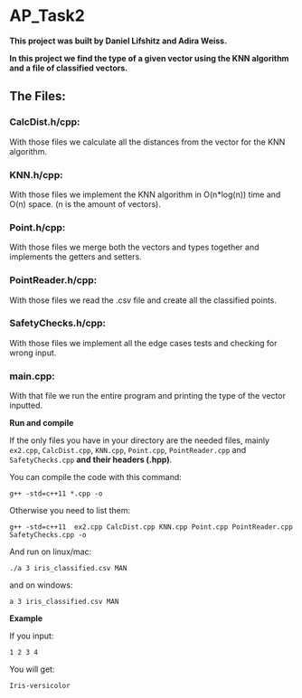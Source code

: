 # AP_Task2

**This project was built by Daniel Lifshitz and Adira Weiss.**

**In this project we find the type of a given vector using the KNN algorithm and a file of classified vectors.**

## The Files:

### CalcDist.h/cpp:
With those files we calculate all the distances from the vector for the KNN algorithm.

### KNN.h/cpp:
With those files we implement the KNN algorithm in O(n*log(n)) time and O(n) space. (n is the amount of vectors).

### Point.h/cpp:
With those files we merge both the vectors and types together and implements the getters and setters.

### PointReader.h/cpp:
With those files we read the .csv file and create all the classified points.

### SafetyChecks.h/cpp:
With those files we implement all the edge cases tests and checking for wrong input.

### main.cpp:
With that file we run the entire program and printing the type of the vector inputted.

**Run and compile**

If the only files you have in your directory are the needed files, mainly ```ex2.cpp```, ```CalcDist.cpp```, ```KNN.cpp```, ```Point.cpp```, ```PointReader.cpp``` and ```SafetyChecks.cpp``` **and their headers (.hpp)**.

You can compile the code with this command:  
```
g++ -std=c++11 *.cpp -o
```
Otherwise you need to list them:
```
g++ -std=c++11  ex2.cpp CalcDist.cpp KNN.cpp Point.cpp PointReader.cpp SafetyChecks.cpp -o
```

And run on linux/mac: 
```
./a 3 iris_classified.csv MAN
```
and on windows:
```
a 3 iris_classified.csv MAN
```

**Example**

If you input:
```
1 2 3 4
```
You will get:
```
Iris-versicolor
```
